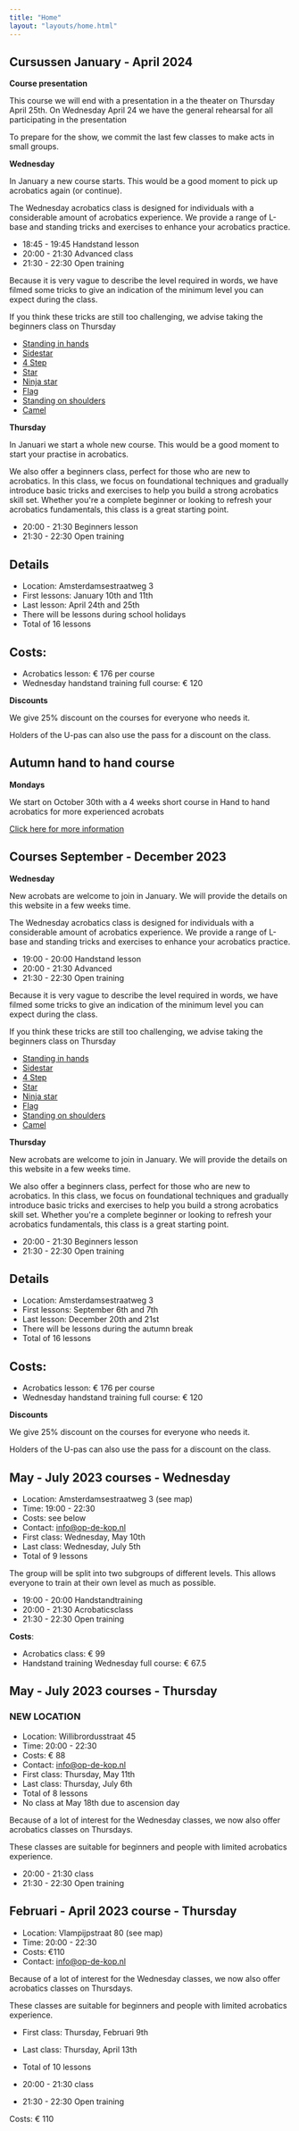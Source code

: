 ```yaml
---
title: "Home"
layout: "layouts/home.html"
---
```




## Cursussen January - April 2024

**Course presentation**

This course we will end with a presentation in a the theater on Thursday April 25th. On Wednesday April 24 we have the general rehearsal for all participating in the presentation

To prepare for the show, we commit the last few classes to make acts in small groups.

**Wednesday**

In January a new course starts. This would be a good moment to pick up acrobatics again (or continue).

The Wednesday acrobatics class is designed for individuals with a considerable amount of acrobatics experience. We provide a range of L-base and standing tricks and exercises to enhance your acrobatics practice.


- 18:45 - 19:45 Handstand lesson
- 20:00 - 21:30 Advanced class
- 21:30 - 22:30 Open training

Because it is very vague to describe the level required in words, we have filmed some tricks to give an indication of the minimum level you can expect during the class.

If you think these tricks are still too challenging, we advise taking the beginners class on Thursday

- [Standing in hands](https://app.skillzones.nl/public/library/video/99)
- [Sidestar](https://app.skillzones.nl/public/library/video/98)
- [4 Step](https://app.skillzones.nl/public/library/video/97)
- [Star](https://app.skillzones.nl/public/library/video/96)
- [Ninja star](https://app.skillzones.nl/public/library/video/95)
- [Flag](https://app.skillzones.nl/public/library/video/94)
- [Standing on shoulders](https://app.skillzones.nl/public/library/video/93)
- [Camel](https://app.skillzones.nl/public/library/video/91)


**Thursday**

In Januari we start a whole new course. This would be a good moment to start your practise in acrobatics.


We also offer a beginners class, perfect for those who are new to acrobatics. In this class, we focus on foundational techniques and gradually introduce basic tricks and exercises to help you build a strong acrobatics skill set. Whether you're a complete beginner or looking to refresh your acrobatics fundamentals, this class is a great starting point.

- 20:00 - 21:30 Beginners lesson
- 21:30 - 22:30 Open training

## Details
- Location: Amsterdamsestraatweg 3
- First lessons:  January 10th and 11th
- Last lesson: April 24th and 25th
- There will be lessons during school holidays
- Total of 16 lessons


## Costs:
- Acrobatics lesson: € 176 per course
- Wednesday handstand training full course: € 120

**Discounts**

We give 25% discount on the courses for everyone who needs it.

Holders of the U-pas can also use the pass for a discount on the class.



## Autumn hand to hand course

**Mondays**

We start on October 30th with a 4 weeks short course in Hand to hand acrobatics for more experienced acrobats

[Click here for more information](./h2h)


## Courses September - December 2023
**Wednesday**

New acrobats are welcome to join in January. We will provide the details on this website in a few weeks time.

The Wednesday acrobatics class is designed for individuals with a considerable amount of acrobatics experience. We provide a range of L-base and standing tricks and exercises to enhance your acrobatics practice.


- 19:00 - 20:00 Handstand lesson
- 20:00 - 21:30 Advanced
- 21:30 - 22:30 Open training

Because it is very vague to describe the level required in words, we have filmed some tricks to give an indication of the minimum level you can expect during the class.

If you think these tricks are still too challenging, we advise taking the beginners class on Thursday

- [Standing in hands](https://app.skillzones.nl/public/library/video/99)
- [Sidestar](https://app.skillzones.nl/public/library/video/98)
- [4 Step](https://app.skillzones.nl/public/library/video/97)
- [Star](https://app.skillzones.nl/public/library/video/96)
- [Ninja star](https://app.skillzones.nl/public/library/video/95)
- [Flag](https://app.skillzones.nl/public/library/video/94)
- [Standing on shoulders](https://app.skillzones.nl/public/library/video/93)
- [Camel](https://app.skillzones.nl/public/library/video/91)


**Thursday**

New acrobats are welcome to join in January. We will provide the details on this website in a few weeks time.

We also offer a beginners class, perfect for those who are new to acrobatics. In this class, we focus on foundational techniques and gradually introduce basic tricks and exercises to help you build a strong acrobatics skill set. Whether you're a complete beginner or looking to refresh your acrobatics fundamentals, this class is a great starting point.

- 20:00 - 21:30 Beginners lesson
- 21:30 - 22:30 Open training

## Details
- Location: Amsterdamsestraatweg 3
- First lessons: September 6th and 7th
- Last lesson: December 20th and 21st
- There will be lessons during the autumn break
- Total of 16 lessons


## Costs:
- Acrobatics lesson: € 176 per course
- Wednesday handstand training full course: € 120

**Discounts**

We give 25% discount on the courses for everyone who needs it.

Holders of the U-pas can also use the pass for a discount on the class.


## May - July 2023 courses - Wednesday
- Location: Amsterdamsestraatweg 3 (see map)
- Time: 19:00 - 22:30
- Costs: see below
- Contact: info@op-de-kop.nl
- First class: Wednesday, May 10th
- Last class: Wednesday, July 5th
- Total of 9 lessons

The group will be split into two subgroups of different levels. This allows everyone to train at their own level as much as possible.

- 19:00 - 20:00 Handstandtraining
- 20:00 - 21:30 Acrobaticsclass
- 21:30 - 22:30 Open training


**Costs**:

- Acrobatics class: € 99
- Handstand training Wednesday full course: € 67.5

## May - July 2023 courses - Thursday
### NEW LOCATION

- Location: Willibrordusstraat 45
- Time: 20:00 - 22:30
- Costs: € 88
- Contact: info@op-de-kop.nl
- First class: Thursday, May 11th
- Last class: Thursday, July 6th
- Total of 8 lessons
- No class at May 18th due to ascension day

Because of a lot of interest for the Wednesday classes, we now also offer  acrobatics classes on Thursdays.

These classes are suitable for beginners and people with limited acrobatics experience.

- 20:00 - 21:30 class
- 21:30 - 22:30 Open training


## Februari - April 2023 course - Thursday

- Location: Vlampijpstraat 80 (see map)
- Time: 20:00 - 22:30
- Costs: €110
- Contact: info@op-de-kop.nl

Because of a lot of interest for the Wednesday classes, we now also offer
acrobatics classes on Thursdays.

These classes are suitable for beginners and people with limited acrobatics experience.

- First class: Thursday, Februari 9th
- Last class: Thursday, April 13th
- Total of 10 lessons

- 20:00 - 21:30 class
- 21:30 - 22:30 Open training

Costs: € 110


